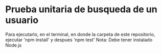 # Prueba unitaria de busqueda de un usuario

Para ejecutarlo, en el terminal, en donde la carpeta de este repositorio, ejecutar 'npm install' y despues 'npm test'
Nota: Debe tener instalado Node.js 
